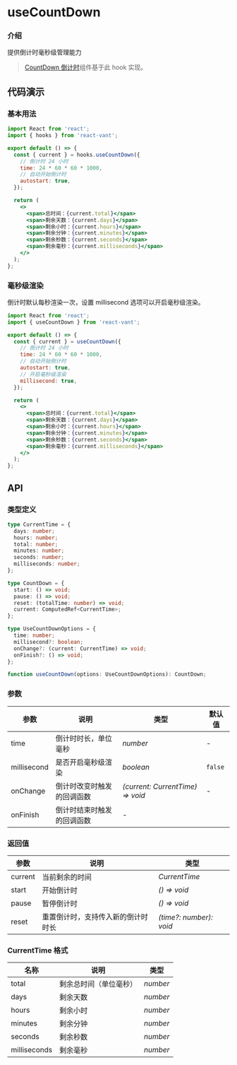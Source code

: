 # useCountDown

### 介绍

提供倒计时毫秒级管理能力

> [CountDown 倒计时](/components/count-down)组件基于此 hook 实现。

## 代码演示

### 基本用法

```jsx | pure
import React from 'react';
import { hooks } from 'react-vant';

export default () => {
  const { current } = hooks.useCountDown({
    // 倒计时 24 小时
    time: 24 * 60 * 60 * 1000,
    // 自动开始倒计时
    autostart: true,
  });

  return (
    <>
      <span>总时间：{current.total}</span>
      <span>剩余天数：{current.days}</span>
      <span>剩余小时：{current.hours}</span>
      <span>剩余分钟：{current.minutes}</span>
      <span>剩余秒数：{current.seconds}</span>
      <span>剩余毫秒：{current.milliseconds}</span>
    </>
  );
};
```

### 毫秒级渲染

倒计时默认每秒渲染一次，设置 millisecond 选项可以开启毫秒级渲染。

```jsx | pure
import React from 'react';
import { useCountDown } from 'react-vant';

export default () => {
  const { current } = useCountDown({
    // 倒计时 24 小时
    time: 24 * 60 * 60 * 1000,
    // 自动开始倒计时
    autostart: true,
    // 开启毫秒级渲染
    millisecond: true,
  });

  return (
    <>
      <span>总时间：{current.total}</span>
      <span>剩余天数：{current.days}</span>
      <span>剩余小时：{current.hours}</span>
      <span>剩余分钟：{current.minutes}</span>
      <span>剩余秒数：{current.seconds}</span>
      <span>剩余毫秒：{current.milliseconds}</span>
    </>
  );
};
```

## API

### 类型定义

```ts
type CurrentTime = {
  days: number;
  hours: number;
  total: number;
  minutes: number;
  seconds: number;
  milliseconds: number;
};

type CountDown = {
  start: () => void;
  pause: () => void;
  reset: (totalTime: number) => void;
  current: ComputedRef<CurrentTime>;
};

type UseCountDownOptions = {
  time: number;
  millisecond?: boolean;
  onChange?: (current: CurrentTime) => void;
  onFinish?: () => void;
};

function useCountDown(options: UseCountDownOptions): CountDown;
```

### 参数

| 参数        | 说明                       | 类型                             | 默认值  |
| ----------- | -------------------------- | -------------------------------- | ------- |
| time        | 倒计时时长，单位毫秒       | _number_                         | -       |
| millisecond | 是否开启毫秒级渲染         | _boolean_                        | `false` |
| onChange    | 倒计时改变时触发的回调函数 | _(current: CurrentTime) => void_ | -       |
| onFinish    | 倒计时结束时触发的回调函数 | -                                |

### 返回值

| 参数    | 说明                               | 类型                    |
| ------- | ---------------------------------- | ----------------------- |
| current | 当前剩余的时间                     | _CurrentTime_           |
| start   | 开始倒计时                         | _() => void_            |
| pause   | 暂停倒计时                         | _() => void_            |
| reset   | 重置倒计时，支持传入新的倒计时时长 | _(time?: number): void_ |

### CurrentTime 格式

| 名称         | 说明                   | 类型     |
| ------------ | ---------------------- | -------- |
| total        | 剩余总时间（单位毫秒） | _number_ |
| days         | 剩余天数               | _number_ |
| hours        | 剩余小时               | _number_ |
| minutes      | 剩余分钟               | _number_ |
| seconds      | 剩余秒数               | _number_ |
| milliseconds | 剩余毫秒               | _number_ |
